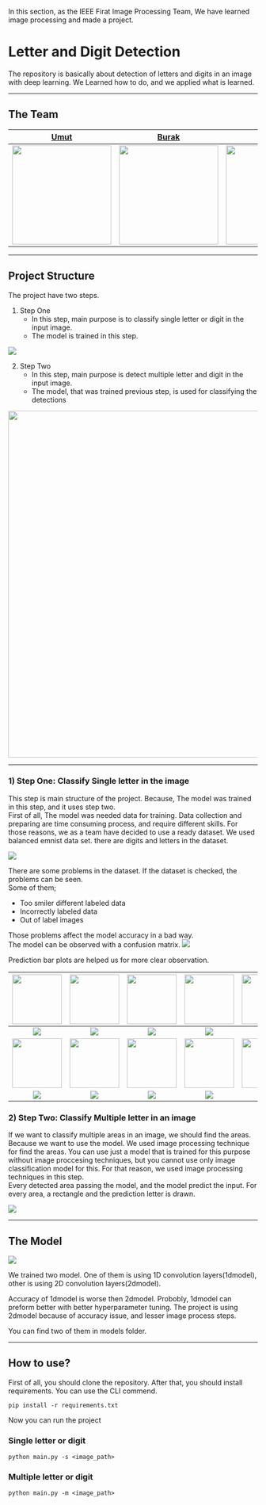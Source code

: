 In this section, as the IEEE Firat Image Processing Team, We have learned image processing and made a project.

# Letter and Digit Detection

The repository is basically about detection of letters and digits in an image with deep learning. We Learned how to do,
and we applied what is learned.

---

## The Team

<div align="center">

| <a href="https://github.com/UmutGuzel" target="_blank">Umut</a>                           | <a href="https://github.com/Burakblm" target="_blank">Burak</a>                            | <a href="https://github.com/pc-eng65" target="_blank">Asım</a>                            |
|-------------------------------------------------------------------------------------------|--------------------------------------------------------------------------------------------|-------------------------------------------------------------------------------------------|
| <img src="https://avatars.githubusercontent.com/u/54260972?v=4" height="200" width="200"> | <img src="https://avatars.githubusercontent.com/u/93054880?v=4 " height="200" width="200"> | <img src="https://avatars.githubusercontent.com/u/81007065?v=4" height="200" width="200"> |
</div>

---

## Project Structure

The project have two steps.

1) Step One
    * In this step, main purpose is to classify single letter or digit in the input image.
    * The model is trained in this step.

<img src="data/readme_image/0_prediction.jpg">

2) Step Two
    * In this step, main purpose is detect multiple letter and digit in the input image.
    * The model, that was trained previous step, is used for classifying the detections 

<img src="data/readme_image/detection_out.jpg" height="700" width="1000">

---

### 1) Step One: Classify Single letter in the image

This step is main structure of the project. Because, The model was trained in this step, and it uses step two.
<br>
First of all, The model was needed data for training. Data collection and preparing are time consuming process, and
require different skills. For those reasons, we as a team have decided to use a ready dataset. We used balanced emnist
data set. there are digits and letters in the dataset.

![](data/readme_image/myplot.png)

There are some problems in the dataset. If the dataset is checked, the problems can be seen. <br>
Some of them;

* Too smiler different labeled data
* Incorrectly labeled data
* Out of label images

Those problems affect the model accuracy in a bad way. <br>
The model can be observed with a confusion matrix.
![](data/readme_image/confmatrix.png)

Prediction bar plots are helped us for more clear observation.

| <img src="data/digits/0.jpg" height="100" width="100"> | <img src="data/digits/1.jpg" height="100" width="100"> | <img src="data/digits/2.jpg" height="100" width="100"> | <img src="data/digits/3.jpg" height="100" width="100"> | <img src="data/digits/4.jpg" height="100" width="100"> |
|:------------------------------------------------------:|:------------------------------------------------------:|:------------------------------------------------------:|:------------------------------------------------------:|:------------------------------------------------------:|
|       <img src="data/prediction_bar_plot/0.png">       |       <img src="data/prediction_bar_plot/1.png">       |       <img src="data/prediction_bar_plot/2.png">       |       <img src="data/prediction_bar_plot/3.png">       |       <img src="data/prediction_bar_plot/4.png">       |
| <img src="data/digits/5.jpg" height="100" width="100"> | <img src="data/digits/6.jpg" height="100" width="100"> | <img src="data/digits/7.jpg" height="100" width="100"> | <img src="data/digits/8.jpg" height="100" width="100"> | <img src="data/digits/9.jpg" height="100" width="100"> |
|       <img src="data/prediction_bar_plot/5.png">       |       <img src="data/prediction_bar_plot/6.png">       |       <img src="data/prediction_bar_plot/7.png">       |       <img src="data/prediction_bar_plot/8.png">       |       <img src="data/prediction_bar_plot/9.png">       |

### 2) Step Two: Classify Multiple letter in an image

If we want to classify multiple areas in an image, we should find the areas. Because we want to use the model.
We used image processing technique for find the areas. You can use just a model that is trained for this purpose without image proccesing techniques, 
but you cannot use only image classification model for this. For that reason, we used image processing techniques in this step.
<br>
Every detected area passing the model, and the model predict the input. For every area, a rectangle and the prediction letter is drawn.

<img src="data/readme_image/detection_out1.jpg">

---

## The Model

<img src="data/readme_image/model_architecture.png">

We trained two model. One of them is using 1D convolution layers(1dmodel), other is using 2D convolution layers(2dmodel).

Accuracy of 1dmodel is worse then 2dmodel. Probobly, 1dmodel can preform better with better hyperparameter tuning.
The project is using 2dmodel because of accuracy issue, and lesser image process steps.

You can find two of them in models folder.

---

## How to use?

First of all, you should clone the repository.
After that, you should install requirements. You can use the CLI commend.
```shell
pip install -r requirements.txt
```

Now you can run the project

### Single letter or digit
```shell
python main.py -s <image_path>
```

### Multiple letter or digit
```shell
python main.py -m <image_path>
```

